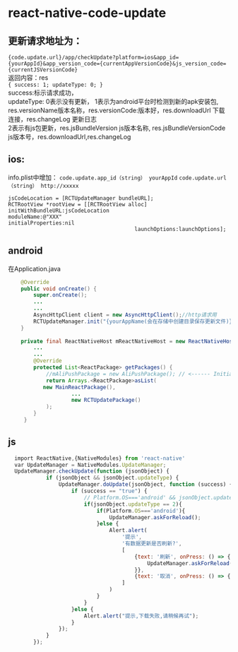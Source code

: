 # react-native-code-update

## 更新请求地址为： 
`{code.update.url}/app/checkUpdate?platform=ios&app_id={yourAppId}&app_version_code={currentAppVersionCode}&js_version_code={currentJSVersionCode}`  
返回内容：res  
`{
    success: 1;
    updateType: 0;
}`  
success:标示请求成功，   
updateType: 
0表示没有更新， 
1表示为android平台时检测到新的apk安装包, res.versionName版本名称，res.versionCode:版本好，res.downloadUrl 下载连接，res.changeLog 更新日志    
2表示有js包更新，res.jsBundleVersion js版本名称, res.jsBundleVersionCode js版本号，res.downloadUrl,res.changeLog 
## ios:
info.plist中增加： 
`code.update.app_id（string） yourAppId`
`code.update.url（string） http://xxxxx`
```Object-c
jsCodeLocation = [RCTUpdateManager bundleURL];
RCTRootView *rootView = [[RCTRootView alloc] initWithBundleURL:jsCodeLocation														moduleName:@"XXX"													initialProperties:nil
										launchOptions:launchOptions];
```

## android
在Application.java
```java
    @Override
    public void onCreate() {
        super.onCreate();
        ...
        ...
        AsyncHttpClient client = new AsyncHttpClient();//http请求用
        RCTUpdateManager.init("{yourAppName(会在存储中创建目录保存更新文件)}","appId","更新url（参考ios配置）",this,client);
    }
    
    private final ReactNativeHost mReactNativeHost = new ReactNativeHost(this) {
        ...
        ...
        @Override
        protected List<ReactPackage> getPackages() {
            //mAliPushPackage = new AliPushPackage(); // <------ Initialize the Package
            return Arrays.<ReactPackage>asList(
           new MainReactPackage(),
                    ...
                    new RCTUpdatePackage()
            );
        }
     }

```

## js
```js
  import ReactNative,{NativeModules} from 'react-native'
  var UpdateManager = NativeModules.UpdateManager;
  UpdateManager.checkUpdate(function (jsonObject) {
            if (jsonObject && jsonObject.updateType) {
                UpdateManager.doUpdate(jsonObject, function (success) {
                    if (success == "true") {
                        // Platform.OS==='android' && jsonObject.updateType == 2 && UpdateManager.askForReload();
                        if(jsonObject.updateType == 2){
                            if(Platform.OS==='android'){
                                UpdateManager.askForReload();
                            }else {
                                Alert.alert(
                                    '提示',
                                    '有数据更新是否刷新?',
                                    [
                                        {text: '刷新', onPress: () => {
                                            UpdateManager.askForReload();
                                        }},
                                        {text: '取消', onPress: () => {}, style: 'cancel'},
                                    ]
                                )
                            }
                        }
                    }else {
                        Alert.alert("提示,下载失败,请稍候再试");
                    }
                });
            }
        });
```

